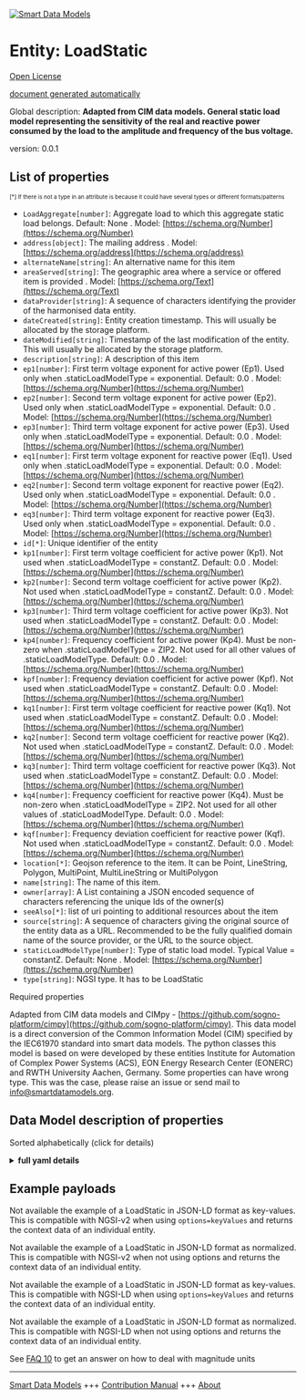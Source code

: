 <!-- 10-Header -->  
[![Smart Data Models](https://smartdatamodels.org/wp-content/uploads/2022/01/SmartDataModels_logo.png "Logo")](https://smartdatamodels.org)  
Entity: LoadStatic  
==================<!-- /10-Header -->  
<!-- 15-License -->  
[Open License](https://github.com/smart-data-models//dataModel.EnergyCIM/blob/master/LoadStatic/LICENSE.md)  
[document generated automatically](https://docs.google.com/presentation/d/e/2PACX-1vTs-Ng5dIAwkg91oTTUdt8ua7woBXhPnwavZ0FxgR8BsAI_Ek3C5q97Nd94HS8KhP-r_quD4H0fgyt3/pub?start=false&loop=false&delayms=3000#slide=id.gb715ace035_0_60)  
<!-- /15-License -->  
<!-- 20-Description -->  
Global description: **Adapted from CIM data models. General static load model representing the sensitivity of the real and reactive power consumed by the load to the amplitude and frequency of the bus voltage.**  
version: 0.0.1  
<!-- /20-Description -->  
<!-- 30-PropertiesList -->  

## List of properties  

<sup><sub>[*] If there is not a type in an attribute is because it could have several types or different formats/patterns</sub></sup>  
- `LoadAggregate[number]`: Aggregate load to which this aggregate static load belongs. Default: None  . Model: [https://schema.org/Number](https://schema.org/Number)- `address[object]`: The mailing address  . Model: [https://schema.org/address](https://schema.org/address)- `alternateName[string]`: An alternative name for this item  - `areaServed[string]`: The geographic area where a service or offered item is provided  . Model: [https://schema.org/Text](https://schema.org/Text)- `dataProvider[string]`: A sequence of characters identifying the provider of the harmonised data entity.  - `dateCreated[string]`: Entity creation timestamp. This will usually be allocated by the storage platform.  - `dateModified[string]`: Timestamp of the last modification of the entity. This will usually be allocated by the storage platform.  - `description[string]`: A description of this item  - `ep1[number]`: First term voltage exponent for active power (Ep1).  Used only when .staticLoadModelType = exponential. Default: 0.0  . Model: [https://schema.org/Number](https://schema.org/Number)- `ep2[number]`: Second term voltage exponent for active power (Ep2).  Used only when .staticLoadModelType = exponential. Default: 0.0  . Model: [https://schema.org/Number](https://schema.org/Number)- `ep3[number]`: Third term voltage exponent for active power (Ep3).  Used only when .staticLoadModelType = exponential. Default: 0.0  . Model: [https://schema.org/Number](https://schema.org/Number)- `eq1[number]`: First term voltage exponent for reactive power (Eq1).  Used only when .staticLoadModelType = exponential. Default: 0.0  . Model: [https://schema.org/Number](https://schema.org/Number)- `eq2[number]`: Second term voltage exponent for reactive power (Eq2).  Used only when .staticLoadModelType = exponential. Default: 0.0  . Model: [https://schema.org/Number](https://schema.org/Number)- `eq3[number]`: Third term voltage exponent for reactive power (Eq3).  Used only when .staticLoadModelType = exponential. Default: 0.0  . Model: [https://schema.org/Number](https://schema.org/Number)- `id[*]`: Unique identifier of the entity  - `kp1[number]`: First term voltage coefficient for active power (Kp1).  Not used when .staticLoadModelType = constantZ. Default: 0.0  . Model: [https://schema.org/Number](https://schema.org/Number)- `kp2[number]`: Second term voltage coefficient for active power (Kp2).  Not used when .staticLoadModelType = constantZ. Default: 0.0  . Model: [https://schema.org/Number](https://schema.org/Number)- `kp3[number]`: Third term voltage coefficient for active power (Kp3).  Not used when .staticLoadModelType = constantZ. Default: 0.0  . Model: [https://schema.org/Number](https://schema.org/Number)- `kp4[number]`: Frequency coefficient for active power (Kp4).  Must be non-zero when .staticLoadModelType = ZIP2.  Not used for all other values of .staticLoadModelType. Default: 0.0  . Model: [https://schema.org/Number](https://schema.org/Number)- `kpf[number]`: Frequency deviation coefficient for active power (Kpf).  Not used when .staticLoadModelType = constantZ. Default: 0.0  . Model: [https://schema.org/Number](https://schema.org/Number)- `kq1[number]`: First term voltage coefficient for reactive power (Kq1).  Not used when .staticLoadModelType = constantZ. Default: 0.0  . Model: [https://schema.org/Number](https://schema.org/Number)- `kq2[number]`: Second term voltage coefficient for reactive power (Kq2).  Not used when .staticLoadModelType = constantZ. Default: 0.0  . Model: [https://schema.org/Number](https://schema.org/Number)- `kq3[number]`: Third term voltage coefficient for reactive power (Kq3).  Not used when .staticLoadModelType = constantZ. Default: 0.0  . Model: [https://schema.org/Number](https://schema.org/Number)- `kq4[number]`: Frequency coefficient for reactive power (Kq4).  Must be non-zero when .staticLoadModelType = ZIP2.  Not used for all other values of .staticLoadModelType. Default: 0.0  . Model: [https://schema.org/Number](https://schema.org/Number)- `kqf[number]`: Frequency deviation coefficient for reactive power (Kqf).  Not used when .staticLoadModelType = constantZ. Default: 0.0  . Model: [https://schema.org/Number](https://schema.org/Number)- `location[*]`: Geojson reference to the item. It can be Point, LineString, Polygon, MultiPoint, MultiLineString or MultiPolygon  - `name[string]`: The name of this item.  - `owner[array]`: A List containing a JSON encoded sequence of characters referencing the unique Ids of the owner(s)  - `seeAlso[*]`: list of uri pointing to additional resources about the item  - `source[string]`: A sequence of characters giving the original source of the entity data as a URL. Recommended to be the fully qualified domain name of the source provider, or the URL to the source object.  - `staticLoadModelType[number]`: Type of static load model.  Typical Value = constantZ. Default: None  . Model: [https://schema.org/Number](https://schema.org/Number)- `type[string]`: NGSI type. It has to be LoadStatic  <!-- /30-PropertiesList -->  
<!-- 35-RequiredProperties -->  
Required properties  
<!-- /35-RequiredProperties -->  
<!-- 40-RequiredProperties -->  
Adapted from CIM data models and CIMpy - [https://github.com/sogno-platform/cimpy](https://github.com/sogno-platform/cimpy). This data model is a direct conversion of the Common Information Model (CIM) specified by the IEC61970 standard into smart data models. The python classes this model is based on were developed by these entities Institute for Automation of Complex Power Systems (ACS), EON Energy Research Center (EONERC) and RWTH University Aachen, Germany. Some properties can have wrong type. This was the case, please raise an issue or send mail to info@smartdatamodels.org.  
<!-- /40-RequiredProperties -->  
<!-- 50-DataModelHeader -->  
## Data Model description of properties  
Sorted alphabetically (click for details)  
<!-- /50-DataModelHeader -->  
<!-- 60-ModelYaml -->  
<details><summary><strong>full yaml details</strong></summary>    
```yaml  
LoadStatic:    
  description: 'Adapted from CIM data models. General static load model representing the sensitivity of the real and reactive power consumed by the load to the amplitude and frequency of the bus voltage.'    
  properties:    
    LoadAggregate:    
      description: 'Aggregate load to which this aggregate static load belongs. Default: None'    
      type: number    
      x-ngsi:    
        model: https://schema.org/Number    
        type: Property    
    address:    
      description: 'The mailing address'    
      properties:    
        addressCountry:    
          description: 'Property. The country. For example, Spain. Model:''https://schema.org/addressCountry'''    
          type: string    
        addressLocality:    
          description: 'Property. The locality in which the street address is, and which is in the region. Model:''https://schema.org/addressLocality'''    
          type: string    
        addressRegion:    
          description: 'Property. The region in which the locality is, and which is in the country. Model:''https://schema.org/addressRegion'''    
          type: string    
        postOfficeBoxNumber:    
          description: 'Property. The post office box number for PO box addresses. For example, 03578. Model:''https://schema.org/postOfficeBoxNumber'''    
          type: string    
        postalCode:    
          description: 'Property. The postal code. For example, 24004. Model:''https://schema.org/https://schema.org/postalCode'''    
          type: string    
        streetAddress:    
          description: 'Property. The street address. Model:''https://schema.org/streetAddress'''    
          type: string    
      type: object    
      x-ngsi:    
        model: https://schema.org/address    
        type: Property    
    alternateName:    
      description: 'An alternative name for this item'    
      type: string    
      x-ngsi:    
        type: Property    
    areaServed:    
      description: 'The geographic area where a service or offered item is provided'    
      type: string    
      x-ngsi:    
        model: https://schema.org/Text    
        type: Property    
    dataProvider:    
      description: 'A sequence of characters identifying the provider of the harmonised data entity.'    
      type: string    
      x-ngsi:    
        type: Property    
    dateCreated:    
      description: 'Entity creation timestamp. This will usually be allocated by the storage platform.'    
      format: date-time    
      type: string    
      x-ngsi:    
        type: Property    
    dateModified:    
      description: 'Timestamp of the last modification of the entity. This will usually be allocated by the storage platform.'    
      format: date-time    
      type: string    
      x-ngsi:    
        type: Property    
    description:    
      description: 'A description of this item'    
      type: string    
      x-ngsi:    
        type: Property    
    ep1:    
      description: 'First term voltage exponent for active power (Ep1).  Used only when .staticLoadModelType = exponential. Default: 0.0'    
      type: number    
      x-ngsi:    
        model: https://schema.org/Number    
        type: Property    
    ep2:    
      description: 'Second term voltage exponent for active power (Ep2).  Used only when .staticLoadModelType = exponential. Default: 0.0'    
      type: number    
      x-ngsi:    
        model: https://schema.org/Number    
        type: Property    
    ep3:    
      description: 'Third term voltage exponent for active power (Ep3).  Used only when .staticLoadModelType = exponential. Default: 0.0'    
      type: number    
      x-ngsi:    
        model: https://schema.org/Number    
        type: Property    
    eq1:    
      description: 'First term voltage exponent for reactive power (Eq1).  Used only when .staticLoadModelType = exponential. Default: 0.0'    
      type: number    
      x-ngsi:    
        model: https://schema.org/Number    
        type: Property    
    eq2:    
      description: 'Second term voltage exponent for reactive power (Eq2).  Used only when .staticLoadModelType = exponential. Default: 0.0'    
      type: number    
      x-ngsi:    
        model: https://schema.org/Number    
        type: Property    
    eq3:    
      description: 'Third term voltage exponent for reactive power (Eq3).  Used only when .staticLoadModelType = exponential. Default: 0.0'    
      type: number    
      x-ngsi:    
        model: https://schema.org/Number    
        type: Property    
    id:    
      anyOf: &loadstatic_-_properties_-_owner_-_items_-_anyof    
        - description: 'Property. Identifier format of any NGSI entity'    
          maxLength: 256    
          minLength: 1    
          pattern: ^[\w\-\.\{\}\$\+\*\[\]`|~^@!,:\\]+$    
          type: string    
        - description: 'Property. Identifier format of any NGSI entity'    
          format: uri    
          type: string    
      description: 'Unique identifier of the entity'    
      x-ngsi:    
        type: Property    
    kp1:    
      description: 'First term voltage coefficient for active power (Kp1).  Not used when .staticLoadModelType = constantZ. Default: 0.0'    
      type: number    
      x-ngsi:    
        model: https://schema.org/Number    
        type: Property    
    kp2:    
      description: 'Second term voltage coefficient for active power (Kp2).  Not used when .staticLoadModelType = constantZ. Default: 0.0'    
      type: number    
      x-ngsi:    
        model: https://schema.org/Number    
        type: Property    
    kp3:    
      description: 'Third term voltage coefficient for active power (Kp3).  Not used when .staticLoadModelType = constantZ. Default: 0.0'    
      type: number    
      x-ngsi:    
        model: https://schema.org/Number    
        type: Property    
    kp4:    
      description: 'Frequency coefficient for active power (Kp4).  Must be non-zero when .staticLoadModelType = ZIP2.  Not used for all other values of .staticLoadModelType. Default: 0.0'    
      type: number    
      x-ngsi:    
        model: https://schema.org/Number    
        type: Property    
    kpf:    
      description: 'Frequency deviation coefficient for active power (Kpf).  Not used when .staticLoadModelType = constantZ. Default: 0.0'    
      type: number    
      x-ngsi:    
        model: https://schema.org/Number    
        type: Property    
    kq1:    
      description: 'First term voltage coefficient for reactive power (Kq1).  Not used when .staticLoadModelType = constantZ. Default: 0.0'    
      type: number    
      x-ngsi:    
        model: https://schema.org/Number    
        type: Property    
    kq2:    
      description: 'Second term voltage coefficient for reactive power (Kq2).  Not used when .staticLoadModelType = constantZ. Default: 0.0'    
      type: number    
      x-ngsi:    
        model: https://schema.org/Number    
        type: Property    
    kq3:    
      description: 'Third term voltage coefficient for reactive power (Kq3).  Not used when .staticLoadModelType = constantZ. Default: 0.0'    
      type: number    
      x-ngsi:    
        model: https://schema.org/Number    
        type: Property    
    kq4:    
      description: 'Frequency coefficient for reactive power (Kq4).  Must be non-zero when .staticLoadModelType = ZIP2.  Not used for all other values of .staticLoadModelType. Default: 0.0'    
      type: number    
      x-ngsi:    
        model: https://schema.org/Number    
        type: Property    
    kqf:    
      description: 'Frequency deviation coefficient for reactive power (Kqf).  Not used when .staticLoadModelType = constantZ. Default: 0.0'    
      type: number    
      x-ngsi:    
        model: https://schema.org/Number    
        type: Property    
    location:    
      description: 'Geojson reference to the item. It can be Point, LineString, Polygon, MultiPoint, MultiLineString or MultiPolygon'    
      oneOf:    
        - description: 'GeoProperty. Geojson reference to the item. Point'    
          properties:    
            bbox:    
              items:    
                type: number    
              minItems: 4    
              type: array    
            coordinates:    
              items:    
                type: number    
              minItems: 2    
              type: array    
            type:    
              enum:    
                - Point    
              type: string    
          required:    
            - type    
            - coordinates    
          title: 'GeoJSON Point'    
          type: object    
        - description: 'GeoProperty. Geojson reference to the item. LineString'    
          properties:    
            bbox:    
              items:    
                type: number    
              minItems: 4    
              type: array    
            coordinates:    
              items:    
                items:    
                  type: number    
                minItems: 2    
                type: array    
              minItems: 2    
              type: array    
            type:    
              enum:    
                - LineString    
              type: string    
          required:    
            - type    
            - coordinates    
          title: 'GeoJSON LineString'    
          type: object    
        - description: 'GeoProperty. Geojson reference to the item. Polygon'    
          properties:    
            bbox:    
              items:    
                type: number    
              minItems: 4    
              type: array    
            coordinates:    
              items:    
                items:    
                  items:    
                    type: number    
                  minItems: 2    
                  type: array    
                minItems: 4    
                type: array    
              type: array    
            type:    
              enum:    
                - Polygon    
              type: string    
          required:    
            - type    
            - coordinates    
          title: 'GeoJSON Polygon'    
          type: object    
        - description: 'GeoProperty. Geojson reference to the item. MultiPoint'    
          properties:    
            bbox:    
              items:    
                type: number    
              minItems: 4    
              type: array    
            coordinates:    
              items:    
                items:    
                  type: number    
                minItems: 2    
                type: array    
              type: array    
            type:    
              enum:    
                - MultiPoint    
              type: string    
          required:    
            - type    
            - coordinates    
          title: 'GeoJSON MultiPoint'    
          type: object    
        - description: 'GeoProperty. Geojson reference to the item. MultiLineString'    
          properties:    
            bbox:    
              items:    
                type: number    
              minItems: 4    
              type: array    
            coordinates:    
              items:    
                items:    
                  items:    
                    type: number    
                  minItems: 2    
                  type: array    
                minItems: 2    
                type: array    
              type: array    
            type:    
              enum:    
                - MultiLineString    
              type: string    
          required:    
            - type    
            - coordinates    
          title: 'GeoJSON MultiLineString'    
          type: object    
        - description: 'GeoProperty. Geojson reference to the item. MultiLineString'    
          properties:    
            bbox:    
              items:    
                type: number    
              minItems: 4    
              type: array    
            coordinates:    
              items:    
                items:    
                  items:    
                    items:    
                      type: number    
                    minItems: 2    
                    type: array    
                  minItems: 4    
                  type: array    
                type: array    
              type: array    
            type:    
              enum:    
                - MultiPolygon    
              type: string    
          required:    
            - type    
            - coordinates    
          title: 'GeoJSON MultiPolygon'    
          type: object    
      x-ngsi:    
        type: GeoProperty    
    name:    
      description: 'The name of this item.'    
      type: string    
      x-ngsi:    
        type: Property    
    owner:    
      description: 'A List containing a JSON encoded sequence of characters referencing the unique Ids of the owner(s)'    
      items:    
        anyOf: *loadstatic_-_properties_-_owner_-_items_-_anyof    
        description: 'Property. Unique identifier of the entity'    
      type: array    
      x-ngsi:    
        type: Property    
    seeAlso:    
      description: 'list of uri pointing to additional resources about the item'    
      oneOf:    
        - items:    
            format: uri    
            type: string    
          minItems: 1    
          type: array    
        - format: uri    
          type: string    
      x-ngsi:    
        type: Property    
    source:    
      description: 'A sequence of characters giving the original source of the entity data as a URL. Recommended to be the fully qualified domain name of the source provider, or the URL to the source object.'    
      type: string    
      x-ngsi:    
        type: Property    
    staticLoadModelType:    
      description: 'Type of static load model.  Typical Value = constantZ. Default: None'    
      type: number    
      x-ngsi:    
        model: https://schema.org/Number    
        type: Property    
    type:    
      description: 'NGSI type. It has to be LoadStatic'    
      enum:    
        - LoadStatic    
      type: string    
      x-ngsi:    
        type: Property    
  required: []    
  type: object    
  x-derived-from: ""    
  x-disclaimer: 'Redistribution and use in source and binary forms, with or without modification, are permitted  provided that the license conditions are met. Copyleft (c) 2021 Contributors to Smart Data Models Program'    
  x-license-url: https://github.com/smart-data-models/dataModel.EnergyCIM/blob/master/LoadStatic/LICENSE.md    
  x-model-schema: https://smart-data-models.github.io/dataModels.CIMEnergyClasses/LoadStatic/schema.json    
  x-model-tags: ""    
  x-version: 0.0.1    
```  
</details>    
<!-- /60-ModelYaml -->  
<!-- 70-MiddleNotes -->  
<!-- /70-MiddleNotes -->  
<!-- 80-Examples -->  
## Example payloads    
Not available the example of a LoadStatic in JSON-LD format as key-values. This is compatible with NGSI-v2 when  using `options=keyValues` and returns the context data of an individual entity.  
Not available the example of a LoadStatic in JSON-LD format as normalized. This is compatible with NGSI-v2 when not using options and returns the context data of an individual entity.  
Not available the example of a LoadStatic in JSON-LD format as key-values. This is compatible with NGSI-LD when  using `options=keyValues` and returns the context data of an individual entity.  
Not available the example of a LoadStatic in JSON-LD format as normalized. This is compatible with NGSI-LD when not using options and returns the context data of an individual entity.  
<!-- /80-Examples -->  
<!-- 90-FooterNotes -->  
<!-- /90-FooterNotes -->  
<!-- 95-Units -->  
See [FAQ 10](https://smartdatamodels.org/index.php/faqs/) to get an answer on how to deal with magnitude units  
<!-- /95-Units -->  
<!-- 97-LastFooter -->  
---  
[Smart Data Models](https://smartdatamodels.org) +++ [Contribution Manual](https://bit.ly/contribution_manual) +++ [About](https://bit.ly/Introduction_SDM)<!-- /97-LastFooter -->  
